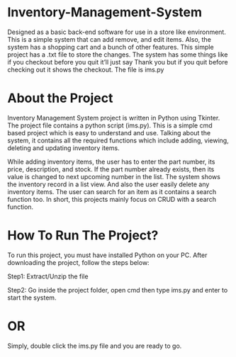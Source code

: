 # Inventory-Management-System

Designed as a basic back-end software for use in a store like environment. This is a simple system that can add remove, and edit items. Also, the system has a shopping cart and a bunch of other features. This simple project has a .txt file to store the changes. The system has some things like if you checkout before you quit it’ll just say Thank you but if you quit before checking out it shows the checkout. The file is ims.py

# About the Project
Inventory Management System project is written in Python using Tkinter. The project file contains a python script (ims.py). This is a simple cmd based project which is easy to understand and use. Talking about the system, it contains all the required functions which include adding, viewing, deleting and updating inventory items.

While adding inventory items, the user has to enter the part number, its price, description, and stock. If the part number already exists, then its value is changed to next upcoming number in the list. The system shows the inventory record in a list view. And also the user easily delete any inventory items. The user can search for an item as it contains a search function too. In short, this projects mainly focus on CRUD with a search function.

# How To Run The Project?

To run this project, you must have installed Python on your PC. After downloading the project, follow the steps below:

Step1: Extract/Unzip the file

Step2: Go inside the project folder, open cmd then type ims.py and enter to start the system.

# OR

Simply, double click the ims.py file and you are ready to go.
